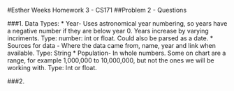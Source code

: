 #Esther Weeks Homework 3 - CS171
##Problem 2 - Questions

###1.
Data Types:
	* Year- Uses astronomical year numbering, so years have a negative number if they are
	below year 0. Years increase by varying incriments. 
	Type: number: int or float. Could also be parsed as a date.
	* Sources for data - Where the data came from, name, year and link when available. 
	Type: String
	* Population- In whole numbers. Some on chart are a range, for example 1,000,000 to 10,000,000,
	but not the ones we will be working with. 
	Type: Int or float.

###2.